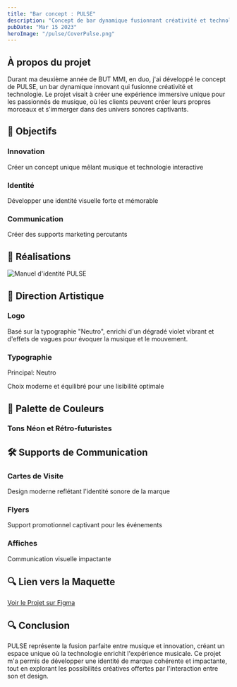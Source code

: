 ```yaml
---
title: "Bar concept : PULSE"
description: "Concept de bar dynamique fusionnant créativité et technologie"
pubDate: "Mar 15 2023"
heroImage: "/pulse/CoverPulse.png"
---
```


<div class="bg-violet-900/20 p-8 rounded-xl border border-violet-300/30 mb-12 hover:bg-violet-900/30 transition-all duration-300 transform hover:-translate-y-1">
    <h2 class="text-2xl font-bold text-violet-300 mb-4 animate-fade-in">À propos du projet</h2>
    <p class="animate-slide-up text-violet-100">Durant ma deuxième année de BUT MMI, en duo, j'ai développé le concept de PULSE, un bar dynamique innovant qui fusionne créativité et technologie. Le projet visait à créer une expérience immersive unique pour les passionnés de musique, où les clients peuvent créer leurs propres morceaux et s'immerger dans des univers sonores captivants.</p>
</div>

## 🎯 Objectifs

<div class="grid grid-cols-1 md:grid-cols-3 gap-4 sm:gap-6 my-8">
    <div class="bg-violet-900/20 p-4 sm:p-6 rounded-xl border border-violet-300/30 hover:bg-violet-900/30 transition-all duration-300 transform hover:-translate-y-1 animate-fade-in-up delay-100">
        <h3 class="text-lg font-bold text-violet-300 mb-2">Innovation</h3>
        <p class="text-sm sm:text-base text-violet-100">Créer un concept unique mêlant musique et technologie interactive</p>
    </div>
    <div class="bg-violet-900/20 p-4 sm:p-6 rounded-xl border border-violet-300/30 hover:bg-violet-900/30 transition-all duration-300 transform hover:-translate-y-1 animate-fade-in-up delay-200">
        <h3 class="text-lg font-bold text-violet-300 mb-2">Identité</h3>
        <p class="text-sm sm:text-base text-violet-100">Développer une identité visuelle forte et mémorable</p>
    </div>
    <div class="bg-violet-900/20 p-4 sm:p-6 rounded-xl border border-violet-300/30 hover:bg-violet-900/30 transition-all duration-300 transform hover:-translate-y-1 animate-fade-in-up delay-300">
        <h3 class="text-lg font-bold text-violet-300 mb-2">Communication</h3>
        <p class="text-sm sm:text-base text-violet-100">Créer des supports marketing percutants</p>
    </div>
</div>

## 🎨️ Réalisations

<div class="bg-violet-900/20 p-6 rounded-xl border border-violet-300/30 my-8">
    <div class="overflow-hidden rounded-xl bg-violet-950/30">
        <img src="/pulse/manuelpulse.png" alt="Manuel d'identité PULSE" class="w-full object-cover" />
    </div>
</div>

## 🎨 Direction Artistique

<div class="grid grid-cols-1 md:grid-cols-2 gap-4 sm:gap-6 my-8">
    <div class="bg-violet-900/20 p-4 sm:p-6 rounded-xl border border-violet-300/30 hover:bg-violet-900/30 transition-all duration-300 transform hover:-translate-y-1 animate-fade-in-up">
        <h3 class="text-lg font-bold text-violet-300 mb-3 sm:mb-4">Logo</h3>
        <p class="text-violet-100">Basé sur la typographie "Neutro", enrichi d'un dégradé violet vibrant et d'effets de vagues pour évoquer la musique et le mouvement.</p>
    </div>
    <div class="bg-violet-900/20 p-4 sm:p-6 rounded-xl border border-violet-300/30 hover:bg-violet-900/30 transition-all duration-300 transform hover:-translate-y-1 animate-fade-in-up delay-100">
        <h3 class="text-lg font-bold text-violet-300 mb-3 sm:mb-4">Typographie</h3>
        <p class="font-bold text-violet-100">Principal: Neutro</p>
        <p class="text-violet-100">Choix moderne et équilibré pour une lisibilité optimale</p>
    </div>
</div>

## 🎨 Palette de Couleurs

<div class="bg-violet-900/20 p-6 rounded-xl border border-violet-300/30 my-8">
    <h3 class="text-lg font-bold text-violet-300 mb-4">Tons Néon et Rétro-futuristes</h3>
    <div class="flex flex-wrap gap-4 animate-slide-in-right">
        <div class="w-12 h-12 rounded-full bg-purple-600 hover:scale-110 transition-transform"></div>
        <div class="w-12 h-12 rounded-full bg-pink-500 hover:scale-110 transition-transform"></div>
        <div class="w-12 h-12 rounded-full bg-blue-400 hover:scale-110 transition-transform"></div>
        <div class="w-12 h-12 rounded-full bg-violet-400 hover:scale-110 transition-transform"></div>
        <div class="w-12 h-12 rounded-full bg-indigo-900 hover:scale-110 transition-transform"></div>
    </div>
</div>

## 🛠️ Supports de Communication

<div class="grid grid-cols-1 sm:grid-cols-2 lg:grid-cols-3 gap-4 sm:gap-8 my-8">
    <div class="overflow-hidden rounded-xl shadow-lg bg-violet-900/20 p-4 hover:bg-violet-900/30 transition-all duration-300 transform hover:-translate-y-2">
        <h3 class="text-lg font-bold text-violet-300 mb-2">Cartes de Visite</h3>
        <p class="text-violet-100">Design moderne reflétant l'identité sonore de la marque</p>
    </div>
    <div class="overflow-hidden rounded-xl shadow-lg bg-violet-900/20 p-4 hover:bg-violet-900/30 transition-all duration-300 transform hover:-translate-y-2">
        <h3 class="text-lg font-bold text-violet-300 mb-2">Flyers</h3>
        <p class="text-violet-100">Support promotionnel captivant pour les événements</p>
    </div>
    <div class="overflow-hidden rounded-xl shadow-lg bg-violet-900/20 p-4 hover:bg-violet-900/30 transition-all duration-300 transform hover:-translate-y-2">
        <h3 class="text-lg font-bold text-violet-300 mb-2">Affiches</h3>
        <p class="text-violet-100">Communication visuelle impactante</p>
    </div>
</div>

## 🔍 Lien vers la Maquette

<div class="py-5">
    <a href="https://www.figma.com/design/RTiVEMNPuhUh849jWLAgj6/PULSE-ADRIEN-LAURIERE-LOUIS-PELLETIER-SAE-401-(Copy)?node-id=79-1140&node-type=frame&t=mFOsXpJq2qYu1Sy8-0" target="_blank"
       class="inline-flex items-center px-6 py-3 bg-violet-500/30 hover:bg-violet-500/40 text-violet-200 rounded-lg transition-all duration-300 hover:-translate-y-0.5">
        Voir le Projet sur Figma
    </a>
</div>


## 🔍 Conclusion

<div class="bg-gradient-to-r from-violet-400/30 to-violet-300/30 rounded-xl p-8 my-12 hover:from-violet-400/40 hover:to-violet-300/40 transition-all duration-500 transform hover:-translate-y-1 animate-fade-in">
    <p class="text-lg text-violet-100">
        PULSE représente la fusion parfaite entre musique et innovation, créant un espace unique où la technologie enrichit l'expérience musicale. Ce projet m'a permis de développer une identité de marque cohérente et impactante, tout en explorant les possibilités créatives offertes par l'interaction entre son et design.
    </p>
</div>
